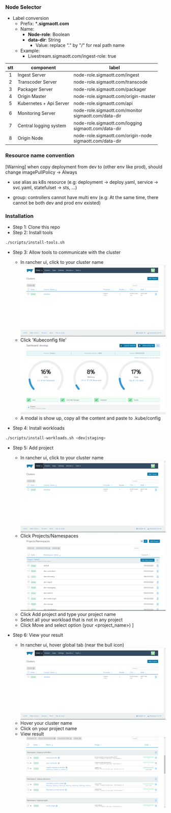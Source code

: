 ### Node Selector

* Label conversion
  * Prefix: ***.sigmaott.com**
  * Name: 
    * **Node-role**: Boolean
    * **data-dir**: String
      * Value: replace "." by "/" for real path name 
  * Example: 
    * Livestream.sigmaott.com/ingest-role: true

| stt |  component | label |
|:-:|---|---|
| 1  | Ingest Server  | node-role.sigmaott.com/ingest |
| 2 | Transcoder Server | node-role.sigmaott.com/transcode |
| 3 | Packager Server | node-role.sigmaott.com/packager |
| 4 | Origin Master | node-role.sigmaott.com/origin-master |
| 5 | Kubernetes + Api Server | node-role.sigmaott.com/api |
| 6 | Monitoring Server | node-role.sigmaott.com/monitor<br /> sigmaott.com/data-dir |
| 7 | Central logging system | node-role.sigmaott.com/logging<br />sigmaott.com/data-dir |
| 8 | Origin Node | node-role.sigmaott.com/origin-node<br />sigmaott.com/data-dir<br /> |


### Resource name convention
[Warning] when copy deployment from dev to (other env like prod), should change imagePullPolicy -> Always

* use alias as k8s resource (e.g: deployment -> deploy.yaml, service -> svc.yaml, statefulset -> sts, ...)

* group: controllers cannot have multi env (e.g: At the same time, there cannot be both dev and prod env existed)


### Installation
* Step 1: Clone this repo
* Step 2: Install tools
```bash
./scripts/install-tools.sh
```
* Step 3: Allow tools to communicate with the cluster
  * In rancher ui, click to your cluster name
  ![rancher-cluster-info](img/rancher-cluster-info.PNG)
  * Click 'Kubeconfig file'
  ![rancher-cluster-info](img/rancher-kubeconfig.PNG)
  * A modal is show up, copy all the content and paste to .kube/config

* Step 4: Install workloads
```bash
./scripts/install-workloads.sh <dev|staging>
```

* Step 5: Add project
  * In rancher ui, click to your cluster name
  ![rancher-cluster-info](img/rancher-cluster-info.PNG)
  * Click Projects/Namespaces
  ![rancher-project](img/rancher-project.PNG)
  * Click Add project and type your project name
  * Select all your workload that is not in any project
  * Click Move and select option (your <project_name>)
]

* Step 6: View your result
  * In rancher ui, hover global tab (near the bull icon)
  ![rancher-cluster-info](img/rancher-cluster-info.PNG)
  * Hover your cluster name
  * Click on your project name
  * View result
  ![rancher-cluster-info](img/rancher-result.PNG)
